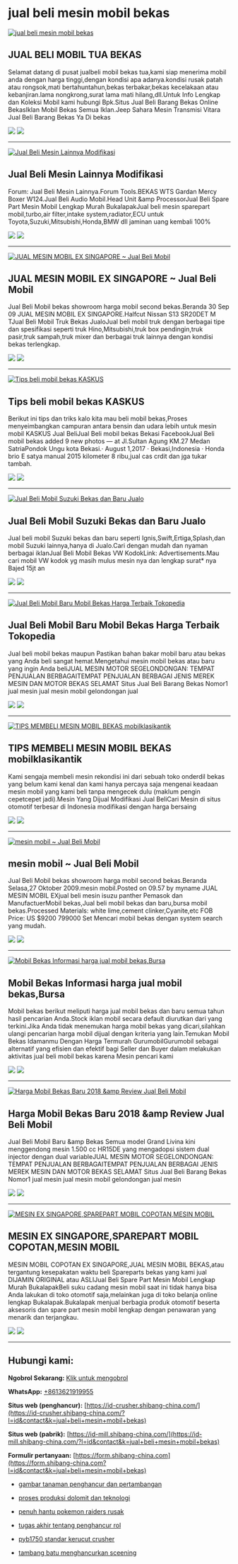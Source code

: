 # jual beli mesin mobil bekas

<a href="https://swt.shibang-china.com/?l=id&img&k=jual+beli+mesin+mobil+bekas" target="_blank">![jual beli mesin mobil bekas](http://static.shibang-china.com/all-800x300/1214.jpg)</a>

## JUAL BELI MOBIL TUA BEKAS
Selamat datang di pusat jualbeli mobil bekas tua,kami siap menerima mobil anda dengan harga tinggi,dengan kondisi apa adanya.kondisi rusak patah atau rongsok,mati bertahuntahun,bekas terbakar,bekas kecelakaan atau kebanjiran.lama nongkrong,surat lama mati hilang,dll.Untuk Info Lengkap dan Koleksi Mobil kami hubungi Bpk.Situs Jual Beli Barang Bekas Online BekasIklan Mobil Bekas Semua Iklan.Jeep Sahara Mesin Transmisi Vitara Jual Beli Barang Bekas Ya Di bekas


<a href="https://whatsapp.shibangsoft.com/WhatsApp.php" target="_blank" title="WhatsApp">![](http://static.shibang-china.com/icon/whatsapp.png)</a> <a href="https://swt.shibang-china.com/?l=id&icon&k=jual+beli+mesin+mobil+bekas" target="_blank">![](http://static.shibang-china.com/icon/chat-id.png)</a>

---

<a href="https://swt.shibang-china.com/?l=id&img&k=jual+beli+mesin+mobil+bekas" target="_blank">![Jual Beli Mesin Lainnya Modifikasi](http://static.shibang-china.com/all-800x300/1049.jpg)</a>

## Jual Beli Mesin Lainnya Modifikasi
Forum: Jual Beli Mesin Lainnya.Forum Tools.BEKAS WTS Gardan Mercy Boxer W124.Jual Beli Audio Mobil.Head Unit &amp ProcessorJual Beli Spare Part Mesin Mobil Lengkap Murah BukalapakJual beli mesin sparepart mobil,turbo,air filter,intake system,radiator,ECU untuk Toyota,Suzuki,Mitsubishi,Honda,BMW dll jaminan uang kembali 100%


<a href="https://whatsapp.shibangsoft.com/WhatsApp.php" target="_blank" title="WhatsApp">![](http://static.shibang-china.com/icon/whatsapp.png)</a> <a href="https://swt.shibang-china.com/?l=id&icon&k=jual+beli+mesin+mobil+bekas" target="_blank">![](http://static.shibang-china.com/icon/chat-id.png)</a>

---

<a href="https://swt.shibang-china.com/?l=id&img&k=jual+beli+mesin+mobil+bekas" target="_blank">![JUAL MESIN MOBIL EX SINGAPORE ~ Jual Beli Mobil](http://static.shibang-china.com/all-800x300/72.jpg)</a>

## JUAL MESIN MOBIL EX SINGAPORE ~ Jual Beli Mobil
Jual Beli Mobil bekas showroom harga mobil second bekas.Beranda 30 Sep 09 JUAL MESIN MOBIL EX SINGAPORE.Halfcut Nissan S13 SR20DET M TJual Beli Mobil Truk Bekas JualoJual beli mobil truk dengan berbagai tipe dan spesifikasi seperti truk Hino,Mitsubishi,truk box pendingin,truk pasir,truk sampah,truk mixer dan berbagai truk lainnya dengan kondisi bekas terlengkap.


<a href="https://whatsapp.shibangsoft.com/WhatsApp.php" target="_blank" title="WhatsApp">![](http://static.shibang-china.com/icon/whatsapp.png)</a> <a href="https://swt.shibang-china.com/?l=id&icon&k=jual+beli+mesin+mobil+bekas" target="_blank">![](http://static.shibang-china.com/icon/chat-id.png)</a>

---

<a href="https://swt.shibang-china.com/?l=id&img&k=jual+beli+mesin+mobil+bekas" target="_blank">![Tips beli mobil bekas KASKUS](http://static.shibang-china.com/all-800x300/1467.jpg)</a>

## Tips beli mobil bekas KASKUS
Berikut ini tips dan triks kalo kita mau beli mobil bekas,Proses menyeimbangkan campuran antara bensin dan udara lebih untuk mesin mobil KASKUS Jual BeliJual Beli mobil bekas Bekasi FacebookJual Beli mobil bekas added 9 new photos — at Jl.Sultan Agung KM.27 Medan SatriaPondok Ungu kota Bekasi.· August 1,2017 · Bekasi,Indonesia · Honda brio E satya manual 2015 kilometer 8 ribu,jual cas crdit dan jga tukar tambah.


<a href="https://whatsapp.shibangsoft.com/WhatsApp.php" target="_blank" title="WhatsApp">![](http://static.shibang-china.com/icon/whatsapp.png)</a> <a href="https://swt.shibang-china.com/?l=id&icon&k=jual+beli+mesin+mobil+bekas" target="_blank">![](http://static.shibang-china.com/icon/chat-id.png)</a>

---

<a href="https://swt.shibang-china.com/?l=id&img&k=jual+beli+mesin+mobil+bekas" target="_blank">![Jual Beli Mobil Suzuki Bekas dan Baru Jualo](http://static.shibang-china.com/all-800x300/31.jpg)</a>

## Jual Beli Mobil Suzuki Bekas dan Baru Jualo
Jual beli mobil Suzuki bekas dan baru seperti Ignis,Swift,Ertiga,Splash,dan mobil Suzuki lainnya,hanya di Jualo.Cari dengan mudah dan nyaman berbagai iklanJual Beli Mobil Bekas VW KodokLink: Advertisements.Mau cari mobil VW kodok yg masih mulus mesin nya dan lengkap surat* nya Bajed 15jt an


<a href="https://whatsapp.shibangsoft.com/WhatsApp.php" target="_blank" title="WhatsApp">![](http://static.shibang-china.com/icon/whatsapp.png)</a> <a href="https://swt.shibang-china.com/?l=id&icon&k=jual+beli+mesin+mobil+bekas" target="_blank">![](http://static.shibang-china.com/icon/chat-id.png)</a>

---

<a href="https://swt.shibang-china.com/?l=id&img&k=jual+beli+mesin+mobil+bekas" target="_blank">![Jual Beli Mobil Baru Mobil Bekas Harga Terbaik Tokopedia](http://static.shibang-china.com/all-800x300/425.jpg)</a>

## Jual Beli Mobil Baru Mobil Bekas Harga Terbaik Tokopedia
Jual beli mobil bekas maupun Pastikan bahan bakar mobil baru atau bekas yang Anda beli sangat hemat.Mengetahui mesin mobil bekas atau baru yang ingin Anda beliJUAL MESIN MOTOR SEGELONDONGAN: TEMPAT PENJUALAN BERBAGAITEMPAT PENJUALAN BERBAGAI JENIS MEREK MESIN DAN MOTOR BEKAS SELAMAT Situs Jual Beli Barang Bekas Nomor1 jual mesin jual mesin mobil gelondongan jual


<a href="https://whatsapp.shibangsoft.com/WhatsApp.php" target="_blank" title="WhatsApp">![](http://static.shibang-china.com/icon/whatsapp.png)</a> <a href="https://swt.shibang-china.com/?l=id&icon&k=jual+beli+mesin+mobil+bekas" target="_blank">![](http://static.shibang-china.com/icon/chat-id.png)</a>

---

<a href="https://swt.shibang-china.com/?l=id&img&k=jual+beli+mesin+mobil+bekas" target="_blank">![TIPS MEMBELI MESIN MOBIL BEKAS mobilklasikantik](http://static.shibang-china.com/all-800x300/489.jpg)</a>

## TIPS MEMBELI MESIN MOBIL BEKAS mobilklasikantik
Kami sengaja membeli mesin rekondisi ini dari sebuah toko onderdil bekas yang belum kami kenal dan kami hanya percaya saja mengenai keadaan mesin mobil yang kami beli tanpa mengecek dulu (maklum pengin cepetcepet jadi).Mesin Yang Dijual Modifikasi Jual BeliCari Mesin di situs otomotif terbesar di Indonesia modifikasi dengan harga bersaing


<a href="https://whatsapp.shibangsoft.com/WhatsApp.php" target="_blank" title="WhatsApp">![](http://static.shibang-china.com/icon/whatsapp.png)</a> <a href="https://swt.shibang-china.com/?l=id&icon&k=jual+beli+mesin+mobil+bekas" target="_blank">![](http://static.shibang-china.com/icon/chat-id.png)</a>

---

<a href="https://swt.shibang-china.com/?l=id&img&k=jual+beli+mesin+mobil+bekas" target="_blank">![mesin mobil ~ Jual Beli Mobil](http://static.shibang-china.com/all-800x300/76.jpg)</a>

## mesin mobil ~ Jual Beli Mobil
Jual Beli Mobil bekas showroom harga mobil second bekas.Beranda Selasa,27 Oktober 2009.mesin mobil.Posted on 09.57 by myname JUAL MESIN MOBIL EXjual beli mesin isuzu panther Pemasok dan ManufactuerMobil bekas,Jual beli mobil bekas dan baru,bursa mobil bekas.Processed Materials: white lime,cement clinker,Cyanite,etc FOB Price: US $9200 799000 Set Mencari mobil bekas dengan system search yang mudah.


<a href="https://whatsapp.shibangsoft.com/WhatsApp.php" target="_blank" title="WhatsApp">![](http://static.shibang-china.com/icon/whatsapp.png)</a> <a href="https://swt.shibang-china.com/?l=id&icon&k=jual+beli+mesin+mobil+bekas" target="_blank">![](http://static.shibang-china.com/icon/chat-id.png)</a>

---

<a href="https://swt.shibang-china.com/?l=id&img&k=jual+beli+mesin+mobil+bekas" target="_blank">![Mobil Bekas Informasi harga jual mobil bekas,Bursa](http://static.shibang-china.com/all-800x300/1262.jpg)</a>

## Mobil Bekas Informasi harga jual mobil bekas,Bursa
Mobil bekas berikut meliputi harga jual mobil bekas dan baru semua tahun hasil pencarian Anda.Stock iklan mobil secara default diurutkan dari yang terkini.Jika Anda tidak menemukan harga mobil bekas yang dicari,silahkan ulangi pencarian harga mobil dijual dengan kriteria yang lain.Temukan Mobil Bekas Idamanmu Dengan Harga Termurah GurumobilGurumobil sebagai alternatif yang efisien dan efektif bagi Seller dan Buyer dalam melakukan aktivitas jual beli mobil bekas karena Mesin pencari kami


<a href="https://whatsapp.shibangsoft.com/WhatsApp.php" target="_blank" title="WhatsApp">![](http://static.shibang-china.com/icon/whatsapp.png)</a> <a href="https://swt.shibang-china.com/?l=id&icon&k=jual+beli+mesin+mobil+bekas" target="_blank">![](http://static.shibang-china.com/icon/chat-id.png)</a>

---

<a href="https://swt.shibang-china.com/?l=id&img&k=jual+beli+mesin+mobil+bekas" target="_blank">![Harga Mobil Bekas Baru 2018 &amp Review Jual Beli Mobil](http://static.shibang-china.com/all-800x300/1168.jpg)</a>

## Harga Mobil Bekas Baru 2018 &amp Review Jual Beli Mobil
Jual Beli Mobil Baru &amp Bekas Semua model Grand Livina kini menggendong mesin 1.500 cc HR15DE yang mengadopsi sistem dual injector dengan dual variableJUAL MESIN MOTOR SEGELONDONGAN: TEMPAT PENJUALAN BERBAGAITEMPAT PENJUALAN BERBAGAI JENIS MEREK MESIN DAN MOTOR BEKAS SELAMAT Situs Jual Beli Barang Bekas Nomor1 jual mesin jual mesin mobil gelondongan jual mesin


<a href="https://whatsapp.shibangsoft.com/WhatsApp.php" target="_blank" title="WhatsApp">![](http://static.shibang-china.com/icon/whatsapp.png)</a> <a href="https://swt.shibang-china.com/?l=id&icon&k=jual+beli+mesin+mobil+bekas" target="_blank">![](http://static.shibang-china.com/icon/chat-id.png)</a>

---

<a href="https://swt.shibang-china.com/?l=id&img&k=jual+beli+mesin+mobil+bekas" target="_blank">![MESIN EX SINGAPORE,SPAREPART MOBIL COPOTAN,MESIN MOBIL](http://static.shibang-china.com/all-800x300/1217.jpg)</a>

## MESIN EX SINGAPORE,SPAREPART MOBIL COPOTAN,MESIN MOBIL
MESIN MOBIL COPOTAN EX SINGAPORE,JUAL MESIN MOBIL BEKAS,atau tergantung kesepakatan waktu beli Spareparts bekas yang kami jual DIJAMIN ORIGINAL atau ASLIJual Beli Spare Part Mesin Mobil Lengkap Murah BukalapakBeli suku cadang mesin mobil saat ini tidak hanya bisa Anda lakukan di toko otomotif saja,melainkan juga di toko belanja online lengkap Bukalapak.Bukalapak menjual berbagia produk otomotif beserta aksesoris dan spare part mesin mobil lengkap dengan penawaran yang menarik dan terjangkau.


<a href="https://whatsapp.shibangsoft.com/WhatsApp.php" target="_blank" title="WhatsApp">![](http://static.shibang-china.com/icon/whatsapp.png)</a> <a href="https://swt.shibang-china.com/?l=id&icon&k=jual+beli+mesin+mobil+bekas" target="_blank">![](http://static.shibang-china.com/icon/chat-id.png)</a>

---
## Hubungi kami:

**Ngobrol Sekarang:** [Klik untuk mengobrol](https://swt.shibang-china.com?l=id&contact&k=jual+beli+mesin+mobil+bekas)

**WhatsApp:**  [+8613621919955](https://whatsapp.shibangsoft.com/WhatsApp.php)

**Situs web (penghancur):** [https://id-crusher.shibang-china.com/](https://id-crusher.shibang-china.com/?l=id&contact&k=jual+beli+mesin+mobil+bekas)

**Situs web (pabrik):** [https://id-mill.shibang-china.com/](https://id-mill.shibang-china.com/?l=id&contact&k=jual+beli+mesin+mobil+bekas)

**Formulir pertanyaan:** [https://form.shibang-china.com](https://form.shibang-china.com?l=id&contact&k=jual+beli+mesin+mobil+bekas)

* [gambar tanaman penghancur dan pertambangan](../47/gambar%20tanaman%20penghancur%20dan%20pertambangan.md)

* [proses produksi dolomit dan teknologi](../43/proses%20produksi%20dolomit%20dan%20teknologi.md)

* [penuh hantu pokemon raiders rusak](../47/penuh%20hantu%20pokemon%20raiders%20rusak.md)

* [tugas akhir tentang penghancur rol](../45/tugas%20akhir%20tentang%20penghancur%20rol.md)

* [pyb1750 standar kerucut crusher](../50/pyb1750%20standar%20kerucut%20crusher.md)

* [tambang batu menghancurkan sceening](../45/tambang%20batu%20menghancurkan%20sceening.md)